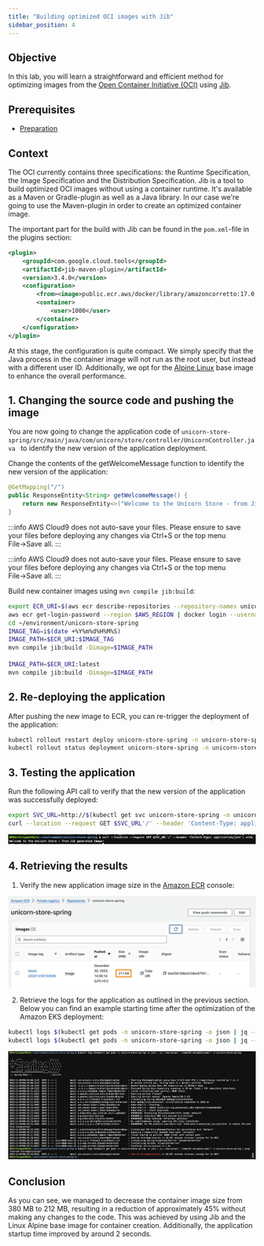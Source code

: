 ```yaml
---
title: "Building optimized OCI images with Jib"
sidebar_position: 4
---
```


## Objective

In this lab, you will learn a straightforward and efficient method for optimizing images from the [Open Container Initiative (OCI)](https://opencontainers.org/) using [Jib](https://github.com/GoogleContainerTools/jib).

## Prerequisites

- [Preparation](./baseline.md)

## Context

The OCI currently contains three specifications: the Runtime Specification, the Image Specification and the Distribution Specification. Jib is a tool to build optimized OCI images without using a container runtime. It's available as a Maven or Gradle-plugin as well as a Java library. In our case we're going to use the Maven-plugin in order to create an optimized container image.

The important part for the build with Jib can be found in the `pom.xml`-file in the plugins section:

```xml showLineNumbers
<plugin>
    <groupId>com.google.cloud.tools</groupId>
    <artifactId>jib-maven-plugin</artifactId>
    <version>3.4.0</version>
    <configuration>
        <from><image>public.ecr.aws/docker/library/amazoncorretto:17.0.9-alpine3.18</image></from>
        <container>
            <user>1000</user>
        </container>
    </configuration>
</plugin>
```

At this stage, the configuration is quite compact. We simply specify that the Java process in the container image will not run as the root user, but instead with a different user ID. Additionally, we opt for the [Alpine Linux](https://www.alpinelinux.org/) base image to enhance the overall performance.

## 1. Changing the source code and pushing the image

You are now going to change the application code of `unicorn-store-spring/src/main/java/com/unicorn/store/controller/UnicornController.java ` to identify the new version of the application deployment.

Change the contents of the getWelcomeMessage function to identify the new version of the application:

```java showLineNumbers {3}
@GetMapping("/")
public ResponseEntity<String> getWelcomeMessage() {
    return new ResponseEntity<>("Welcome to the Unicorn Store - from Jib generated Image!", HttpStatus.OK);
}
```

:::info
AWS Cloud9 does not auto-save your files. Please ensure to save your files before deploying any changes via Ctrl+S or the top menu File&rarr;Save all.
:::

:::info
AWS Cloud9 does not auto-save your files. Please ensure to save your files before deploying any changes via Ctrl+S or the top menu File&rarr;Save all.
:::

Build new container images using `mvn compile jib:build`:

```bash showLineNumbers
export ECR_URI=$(aws ecr describe-repositories --repository-names unicorn-store-spring | jq --raw-output '.repositories[0].repositoryUri')
aws ecr get-login-password --region $AWS_REGION | docker login --username AWS --password-stdin $ECR_URI
cd ~/environment/unicorn-store-spring
IMAGE_TAG=i$(date +%Y%m%d%H%M%S)
IMAGE_PATH=$ECR_URI:$IMAGE_TAG
mvn compile jib:build -Dimage=$IMAGE_PATH

IMAGE_PATH=$ECR_URI:latest
mvn compile jib:build -Dimage=$IMAGE_PATH
```

## 2. Re-deploying the application

After pushing the new image to ECR, you can re-trigger the deployment of the application:

```bash showLineNumbers
kubectl rollout restart deploy unicorn-store-spring -n unicorn-store-spring
kubectl rollout status deployment unicorn-store-spring -n unicorn-store-spring
```

## 3. Testing the application

Run the following API call to verify that the new version of the application was successfully deployed:

```bash showLineNumbers
export SVC_URL=http://$(kubectl get svc unicorn-store-spring -n unicorn-store-spring -o json | jq --raw-output '.status.loadBalancer.ingress[0].hostname')
curl --location --request GET $SVC_URL'/' --header 'Content-Type: application/json'; echo
```

![jib-result](./images/jib-result.png)

## 4. Retrieving the results

1. Verify the new application image size in the [Amazon ECR](https://console.aws.amazon.com/ecr/home#/) console:

![jib-ecr](./images/jib-ecr.png)

2. Retrieve the logs for the application as outlined in the previous section. Below you can find an example starting time after the optimization of the Amazon EKS deployment:

```bash showLineNumbers
kubectl logs $(kubectl get pods -n unicorn-store-spring -o json | jq --raw-output '.items[0].metadata.name') -n unicorn-store-spring
kubectl logs $(kubectl get pods -n unicorn-store-spring -o json | jq --raw-output '.items[0].metadata.name') -n unicorn-store-spring | grep "Started StoreApplication"
```

![jib-eks](./images/jib-eks.png)

## Conclusion

As you can see, we managed to decrease the container image size from 380 MB to 212 MB, resulting in a reduction of approximately 45% without making any changes to the code. This was achieved by using Jib and the Linux Alpine base image for container creation. Additionally, the application startup time improved by around 2 seconds.
